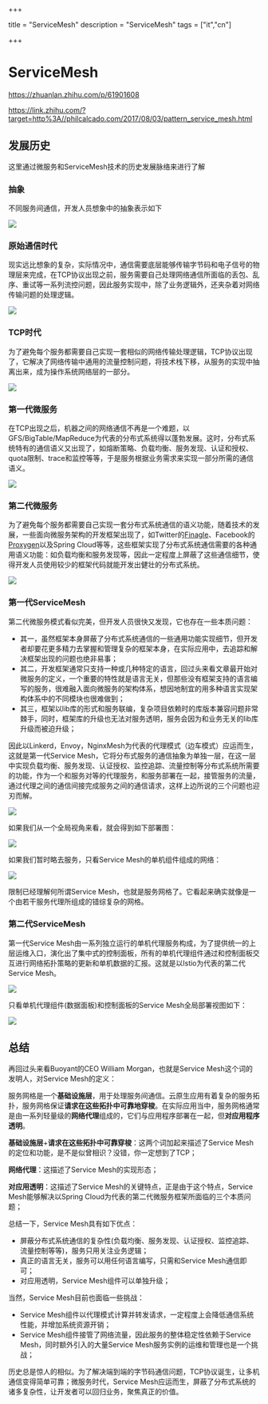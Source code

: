 

+++

title = "ServiceMesh"
description = "ServiceMesh"
tags = ["it","cn"]

+++



# ServiceMesh



https://zhuanlan.zhihu.com/p/61901608

https://link.zhihu.com/?target=http%3A//philcalcado.com/2017/08/03/pattern_service_mesh.html

## 发展历史

这里通过微服务和ServiceMesh技术的历史发展脉络来进行了解

### 抽象

不同服务间通信，开发人员想象中的抽象表示如下

![](./img/0.jpg)

### 原始通信时代

现实远比想象的复杂，实际情况中，通信需要底层能够传输字节码和电子信号的物理层来完成，在TCP协议出现之前，服务需要自己处理网络通信所面临的丢包、乱序、重试等一系列流控问题，因此服务实现中，除了业务逻辑外，还夹杂着对网络传输问题的处理逻辑。

![](./img/1.jpg)

### TCP时代

为了避免每个服务都需要自己实现一套相似的网络传输处理逻辑，TCP协议出现了，它解决了网络传输中通用的流量控制问题，将技术栈下移，从服务的实现中抽离出来，成为操作系统网络层的一部分。

![](./img/2.jpg)

### 第一代微服务

在TCP出现之后，机器之间的网络通信不再是一个难题，以GFS/BigTable/MapReduce为代表的分布式系统得以蓬勃发展。这时，分布式系统特有的通信语义又出现了，如熔断策略、负载均衡、服务发现、认证和授权、quota限制、trace和监控等等，于是服务根据业务需求来实现一部分所需的通信语义。

![](./img/3.jpg)

### 第二代微服务

为了避免每个服务都需要自己实现一套分布式系统通信的语义功能，随着技术的发展，一些面向微服务架构的开发框架出现了，如Twitter的[Finagle](https://link.zhihu.com/?target=https%3A//finagle.github.io/)、Facebook的[Proxygen](https://link.zhihu.com/?target=https%3A//code.facebook.com/posts/1503205539947302)以及Spring Cloud等等，这些框架实现了分布式系统通信需要的各种通用语义功能：如负载均衡和服务发现等，因此一定程度上屏蔽了这些通信细节，使得开发人员使用较少的框架代码就能开发出健壮的分布式系统。

![](./img/4.jpg)

### 第一代ServiceMesh

第二代微服务模式看似完美，但开发人员很快又发现，它也存在一些本质问题：

- 其一，虽然框架本身屏蔽了分布式系统通信的一些通用功能实现细节，但开发者却要花更多精力去掌握和管理复杂的框架本身，在实际应用中，去追踪和解决框架出现的问题也绝非易事；
- 其二，开发框架通常只支持一种或几种特定的语言，回过头来看文章最开始对微服务的定义，一个重要的特性就是语言无关，但那些没有框架支持的语言编写的服务，很难融入面向微服务的架构体系，想因地制宜的用多种语言实现架构体系中的不同模块也很难做到；
- 其三，框架以lib库的形式和服务联编，复杂项目依赖时的库版本兼容问题非常棘手，同时，框架库的升级也无法对服务透明，服务会因为和业务无关的lib库升级而被迫升级；

因此以Linkerd，Envoy，NginxMesh为代表的代理模式（边车模式）应运而生，这就是第一代Service Mesh，它将分布式服务的通信抽象为单独一层，在这一层中实现负载均衡、服务发现、认证授权、监控追踪、流量控制等分布式系统所需要的功能，作为一个和服务对等的代理服务，和服务部署在一起，接管服务的流量，通过代理之间的通信间接完成服务之间的通信请求，这样上边所说的三个问题也迎刃而解。

![](./img/5.jpg)

如果我们从一个全局视角来看，就会得到如下部署图：

![](./img/6.jpg)

如果我们暂时略去服务，只看Service Mesh的单机组件组成的网络：

![](./img/7.jpg)

限制已经理解何所谓Service Mesh，也就是服务网格了。它看起来确实就像是一个由若干服务代理所组成的错综复杂的网格。

### 第二代ServiceMesh

第一代Service Mesh由一系列独立运行的单机代理服务构成，为了提供统一的上层运维入口，演化出了集中式的控制面板，所有的单机代理组件通过和控制面板交互进行网络拓扑策略的更新和单机数据的汇报。这就是以Istio为代表的第二代Service Mesh。

![](./img/8.jpg)

只看单机代理组件(数据面板)和控制面板的Service Mesh全局部署视图如下：

![](./img/9.jpg)

## 总结

再回过头来看Buoyant的CEO William Morgan，也就是Service Mesh这个词的发明人，对Service Mesh的定义：

服务网格是一个**基础设施层**，用于处理服务间通信。云原生应用有着复杂的服务拓扑，服务网格保证**请求在这些拓扑中可靠地穿梭**。在实际应用当中，服务网格通常是由一系列轻量级的**网络代理**组成的，它们与应用程序部署在一起，但**对应用程序透明**。

**基础设施层**+**请求在这些拓扑中可靠穿梭**：这两个词加起来描述了Service Mesh的定位和功能，是不是似曾相识？没错，你一定想到了TCP；

**网络代理**：这描述了Service Mesh的实现形态；

**对应用透明**：这描述了Service Mesh的关键特点，正是由于这个特点，Service Mesh能够解决以Spring Cloud为代表的第二代微服务框架所面临的三个本质问题；

总结一下，Service Mesh具有如下优点：

- 屏蔽分布式系统通信的复杂性(负载均衡、服务发现、认证授权、监控追踪、流量控制等等)，服务只用关注业务逻辑；
- 真正的语言无关，服务可以用任何语言编写，只需和Service Mesh通信即可；
- 对应用透明，Service Mesh组件可以单独升级；

当然，Service Mesh目前也面临一些挑战：

- Service Mesh组件以代理模式计算并转发请求，一定程度上会降低通信系统性能，并增加系统资源开销；
- Service Mesh组件接管了网络流量，因此服务的整体稳定性依赖于Service Mesh，同时额外引入的大量Service Mesh服务实例的运维和管理也是一个挑战；

历史总是惊人的相似。为了解决端到端的字节码通信问题，TCP协议诞生，让多机通信变得简单可靠；微服务时代，Service Mesh应运而生，屏蔽了分布式系统的诸多复杂性，让开发者可以回归业务，聚焦真正的价值。